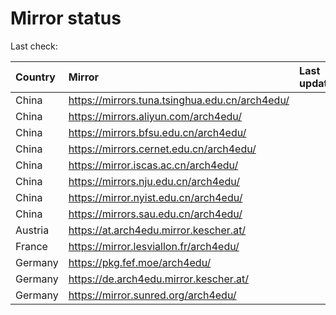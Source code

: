 <script src="./time.js"></script>
# Mirror status
Last check: <script type="text/javascript">localize(1717744690.6216745);</script>

|Country|Mirror|Last update|
|:------|:-----|:----------|
|China|https://mirrors.tuna.tsinghua.edu.cn/arch4edu/|<script type="text/javascript">localize(1717698847);</script>|
|China|https://mirrors.aliyun.com/arch4edu/|<script type="text/javascript">localize(1717698847);</script>|
|China|https://mirrors.bfsu.edu.cn/arch4edu/|<script type="text/javascript">localize(1717698847);</script>|
|China|https://mirrors.cernet.edu.cn/arch4edu/|<script type="text/javascript">localize(1717698847);</script>|
|China|https://mirror.iscas.ac.cn/arch4edu/|<script type="text/javascript">localize(1717698847);</script>|
|China|https://mirrors.nju.edu.cn/arch4edu/|<script type="text/javascript">localize(1717698847);</script>|
|China|https://mirror.nyist.edu.cn/arch4edu/|<script type="text/javascript">localize(1717698847);</script>|
|China|https://mirrors.sau.edu.cn/arch4edu/|<script type="text/javascript">localize(1717698847);</script>|
|Austria|https://at.arch4edu.mirror.kescher.at/|<script type="text/javascript">localize(1717698847);</script>|
|France|https://mirror.lesviallon.fr/arch4edu/|<script type="text/javascript">localize(1717698847);</script>|
|Germany|https://pkg.fef.moe/arch4edu/|<script type="text/javascript">localize(1717698847);</script>|
|Germany|https://de.arch4edu.mirror.kescher.at/|<script type="text/javascript">localize(1717698847);</script>|
|Germany|https://mirror.sunred.org/arch4edu/|<script type="text/javascript">localize(1717698847);</script>|

<script src="./tablefilter/tablefilter.js"></script>
<script src="./table.js"></script>